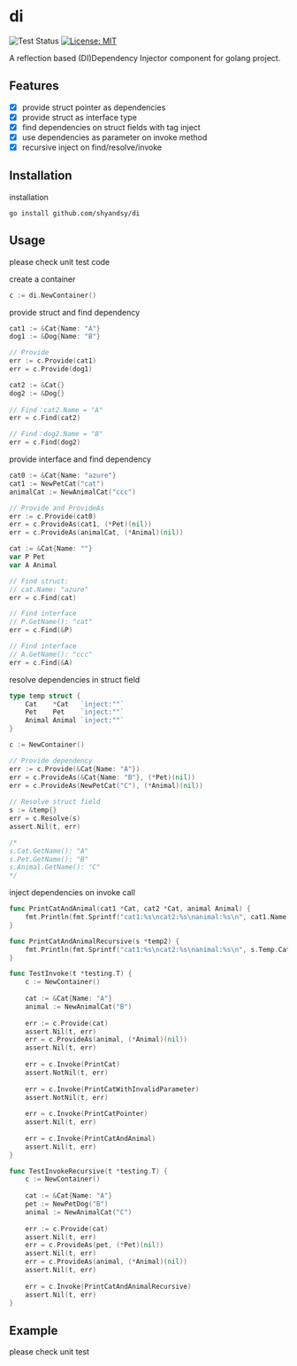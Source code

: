 # di
![Test Status](https://github.com/shyandsy/di/actions/workflows/go-test.yml/badge.svg)
[![License: MIT](https://img.shields.io/badge/License-MIT-yellow.svg)](https://opensource.org/licenses/MIT)

A reflection based (DI)Dependency Injector component for golang project.

## Features
- [x] provide struct pointer as dependencies  
- [x] provide struct as interface type
- [x] find dependencies on struct fields with tag inject
- [x] use dependencies as parameter on invoke method
- [x] recursive inject on find/resolve/invoke

## Installation
installation
```
go install github.com/shyandsy/di
```

## Usage
please check unit test code

create a container
```go
c := di.NewContainer()
```

provide struct and find dependency
```go
cat1 := &Cat{Name: "A"}
dog1 := &Dog{Name: "B"}

// Provide
err := c.Provide(cat1)
err = c.Provide(dog1)

cat2 := &Cat{}
dog2 := &Dog{}
	
// Find：cat2.Name = "A"
err = c.Find(cat2)

// Find：dog2.Name = "B"
err = c.Find(dog2)
```

provide interface and find dependency
```go
cat0 := &Cat{Name: "azure"}
cat1 := NewPetCat("cat")
animalCat := NewAnimalCat("ccc")

// Provide and ProvideAs
err := c.Provide(cat0)
err = c.ProvideAs(cat1, (*Pet)(nil))
err = c.ProvideAs(animalCat, (*Animal)(nil))

cat := &Cat{Name: ""}
var P Pet
var A Animal

// Find struct: 
// cat.Name: "azure"
err = c.Find(cat)

// Find interface
// P.GetName(): "cat" 
err = c.Find(&P) 

// Find interface
// A.GetName(): "ccc"
err = c.Find(&A) 
```

resolve dependencies in struct field
```go
type temp struct {
    Cat    *Cat   `inject:""`
    Pet    Pet    `inject:""`
    Animal Animal `inject:""`
}

c := NewContainer()

// Provide dependency
err := c.Provide(&Cat{Name: "A"})
err = c.ProvideAs(&Cat{Name: "B"}, (*Pet)(nil))
err = c.ProvideAs(NewPetCat("C"), (*Animal)(nil))
	
// Resolve struct field
s := &temp{}
err = c.Resolve(s)
assert.Nil(t, err)

/* 
s.Cat.GetName(): "A"
s.Pet.GetName(): "B"
s.Animal.GetName(): "C"
*/
```

inject dependencies on invoke call
```go
func PrintCatAndAnimal(cat1 *Cat, cat2 *Cat, animal Animal) {
	fmt.Println(fmt.Sprintf("cat1:%s\ncat2:%s\nanimal:%s\n", cat1.Name, cat2.Name, animal.GetName()))
}

func PrintCatAndAnimalRecursive(s *temp2) {
    fmt.Println(fmt.Sprintf("cat1:%s\ncat2:%s\nanimal:%s\n", s.Temp.Cat.Name, s.Temp.Pet.GetName(), s.Temp.Animal.GetName()))
}

func TestInvoke(t *testing.T) {
    c := NewContainer()
    
    cat := &Cat{Name: "A"}
    animal := NewAnimalCat("B")
    
    err := c.Provide(cat)
    assert.Nil(t, err)
    err = c.ProvideAs(animal, (*Animal)(nil))
    assert.Nil(t, err)
    
    err = c.Invoke(PrintCat)
    assert.NotNil(t, err)
    
    err = c.Invoke(PrintCatWithInvalidParameter)
    assert.NotNil(t, err)
    
    err = c.Invoke(PrintCatPointer)
    assert.Nil(t, err)
    
    err = c.Invoke(PrintCatAndAnimal)
    assert.Nil(t, err)
}

func TestInvokeRecursive(t *testing.T) {
    c := NewContainer()
    
    cat := &Cat{Name: "A"}
    pet := NewPetDog("B")
    animal := NewAnimalCat("C")
    
    err := c.Provide(cat)
    assert.Nil(t, err)
    err = c.ProvideAs(pet, (*Pet)(nil))
    assert.Nil(t, err)
    err = c.ProvideAs(animal, (*Animal)(nil))
    assert.Nil(t, err)
    
    err = c.Invoke(PrintCatAndAnimalRecursive)
    assert.Nil(t, err)
}
```

## Example
please check unit test

